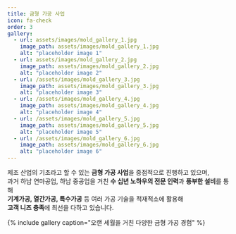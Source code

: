 ```yaml
---
title: 금형 가공 사업
icon: fa-check
order: 3
gallery:
  - url: assets/images/mold_gallery_1.jpg
    image_path: assets/images/mold_gallery_1.jpg
    alt: "placeholder image 1"
  - url: assets/images/mold_gallery_2.jpg
    image_path: assets/images/mold_gallery_2.jpg
    alt: "placeholder image 2"
  - url: /assets/images/mold_gallery_3.jpg
    image_path: assets/images/mold_gallery_3.jpg
    alt: "placeholder image 3"
  - url: /assets/images/mold_gallery_4.jpg
    image_path: assets/images/mold_gallery_4.jpg
    alt: "placeholder image 4"
  - url: /assets/images/mold_gallery_5.jpg
    image_path: assets/images/mold_gallery_5.jpg
    alt: "placeholder image 5"
  - url: /assets/images/mold_gallery_6.jpg
    image_path: assets/images/mold_gallery_6.jpg
    alt: "placeholder image 6"
---
```


제조 산업의 기초라고 할 수 있는 **금형 가공 사업**을 중점적으로 진행하고 있으며,  
과거 하남 연마공업, 하남 중공업을 거친 **수 십년 노하우의 전문 인력**과 **풍부한 설비**를 통해  
**기계가공, 열간가공, 특수가공** 등 여러 가공 기술을 적재적소에 활용해  
**고객 니즈 충족**에 최선을 다하고 있습니다.

{% include gallery caption="오랜 세월을 거친 다양한 금형 가공 경험" %}
